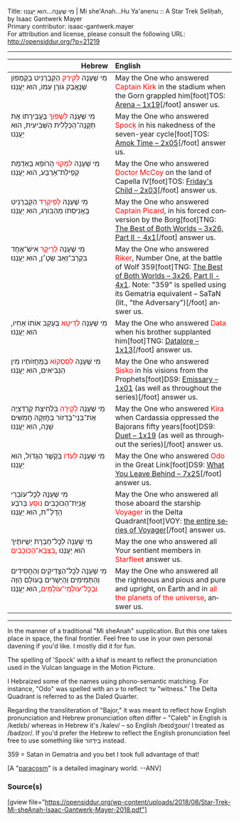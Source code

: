 <html>
<head></head>
<body>
Title: מִי שֶׁעָנָה...הוּא יַעֲנֵנוּ | Mi she'Anah...Hu Ya'anenu :: A Star Trek Seliḥah, by Isaac Gantwerk Mayer<br />
Primary contributor: isaac-gantwerk.mayer<br />
For attribution and license, please consult the following URL: <a href="http://opensiddur.org/?p=21219">http://opensiddur.org/?p=21219</a>
<p />
<hr />

<table style="margin-left: auto;margin-right: auto;" class="draggable">
<thead><tr><th id="x" style="text-align: right;">Hebrew</th><th style="text-align: left;">English</th></tr></thead>
<tbody>
<tr><td style="vertical-align:top;" width="46%">
<div class="liturgy" lang="he">
מִי שֶׁעָנָה <span style="color: red;">לְקִירְק</span> הַקְּבַרְנִיט 
בְּקֻּמְפּוֹן שֶׁנֶּאֱבַק גּוֹרֶן עִמוֹ,
הוּא יַעֲנֵנוּ׃
</span></div></td>
 
<td style="vertical-align:top;" width="53%">
<div class="english" lang="en">
May the One who answered <span style="color: red;">Captain Kirk</span> 
in the stadium when the Gorn grappled him[foot]TOS: <a href="http://memory-alpha.wikia.com/wiki/Arena_(episode)">Arena – 1x19</a>[/foot]
answer us.
</div></td></tr>


<tr><td style="vertical-align:top;" width="46%">
<div class="liturgy" lang="he">
מִי שֶׁעָנָה <span style="color: red;">לִשְׂפּוֹךְ</span> 
בָּעֲבֵירָתוֹ אֶת תַּקָּנָה־הַכְּלָלִית הַשְּׁבִיעִית,
הוּא יַעֲנֵנוּ׃
</span></div></td>
 
<td style="vertical-align:top;" width="53%">
<div class="english" lang="en">
May the One who answered <span style="color: red;">Spocḳ</span> 
in his nakedness of the seven-year cycle[foot]TOS: <a href="http://memory-alpha.wikia.com/wiki/Amok_Time_(episode)">Amok Time – 2x05</a>[/foot]
answer us.
</div></td></tr>


<tr><td style="vertical-align:top;" width="46%">
<div class="liturgy" lang="he">
מִי שֶׁעָנָה <span style="color: red;">לִמְקוֹי</span> הָרוֹפֵא 
בְּאַדְמַת קְפֵילַת־אָרְבַּע,
הוּא יַעֲנֵנוּ׃
</span></div></td>
 
<td style="vertical-align:top;" width="53%">
<div class="english" lang="en">
May the One who answered <span style="color: red;">Doctor McCoy</span> 
on the land of Capella IV[foot]TOS: <a href="http://memory-alpha.wikia.com/wiki/Friday%27s_Child_(episode)">Friday's Child – 2x03</a>[/foot]
answer us.
</div></td></tr>


<tr><td style="vertical-align:top;" width="46%">
<div class="liturgy" lang="he">
מִי שֶׁעָנָה <span style="color: red;">לְפִיקָרְד</span> הַקְּבַרְנִיט 
בָּאֲנִיסַתוֹ מֵהַבּוֹרְג,
הוּא יַעֲנֵנוּ׃
</span></div></td>
 
<td style="vertical-align:top;" width="53%">
<div class="english" lang="en">
May the One who answered <span style="color: red;">Captain Picard</span>, 
in his forced conversion by the Borg[foot]TNG: <a href="http://memory-alpha.wikia.com/wiki/The_Best_of_Both_Worlds_(episode)">The Best of Both Worlds – 3x26</a>, <a href="http://memory-alpha.wikia.com/wiki/The_Best_of_Both_Worlds,_Part_II_(episode)">Part II - 4x1</a>[/foot]
answer us.
</div></td></tr>


<tr><td style="vertical-align:top;" width="46%">
<div class="liturgy" lang="he">
מִי שֶׁעָנָה <span style="color: red;">לְרַיקֶר</span> אִישׁ־אֶחָד 
בִּקְרַב־זְאֵב שָׂטָ׳ן,
הוּא יַעֲנֵנוּ׃
</span></div></td>
 
<td style="vertical-align:top;" width="53%">
<div class="english" lang="en">
May the One who answered <span style="color: red;">Riker</span>, Number One, 
at the battle of Wolf 359[foot]TNG: <a href="http://memory-alpha.wikia.com/wiki/The_Best_of_Both_Worlds_(episode)">The Best of Both Worlds – 3x26</a>, <a href="http://memory-alpha.wikia.com/wiki/The_Best_of_Both_Worlds,_Part_II_(episode)">Part II - 4x1</a>. Note: "359" is spelled using its Gematria equivalent – SaTaN (lit., "the Adversary")[/foot]
answer us.
</div></td></tr>


<tr><td style="vertical-align:top;" width="46%">
<div class="liturgy" lang="he">
מִי שֶׁעָנָה <span style="color: red;">לְדֵיטָא</span> 
בְּעָקַב אוֹתוֹ אָחִיו,
הוּא יַעֲנֵנוּ׃
</span></div></td>
 
<td style="vertical-align:top;" width="53%">
<div class="english" lang="en">
May the One who answered <span style="color: red;">Data</span> 
when his brother supplanted him[foot]TNG: <a href="http://memory-alpha.wikia.com/wiki/Datalore_(episode)">Datalore – 1x13</a>[/foot]
answer us. 
</div></td></tr>


<tr><td style="vertical-align:top;" width="46%">
<div class="liturgy" lang="he">
מִי שֶׁעָנָה <span style="color: red;">לְסִסְקוֹא</span> 
בַּמַּחֲזוֹתָיו מִין הַנְּבִיאִים,
הוּא יַעֲנֵנוּ׃
</span></div></td>
 
<td style="vertical-align:top;" width="53%">
<div class="english" lang="en">
May the One who answered <span style="color: red;">Sisko</span> 
in his visions from the Prophets[foot]DS9: <a href="http://memory-alpha.wikia.com/wiki/Emissary_(episode)">Emissary – 1x01</a> (as well as throughout the series)[/foot] 
answer us.
</div></td></tr>


<tr><td style="vertical-align:top;" width="46%">
<div class="liturgy" lang="he">
מִי שֶׁעָנָה <span style="color: red;">לְקִירָה</span> 
בִּלְחִיצַת קָרְדַּצִיָה אֶת־בְּנֵי־בָּדְזוֹר בְּחׇזְקָה חֲמִשִּׁים שָׁנָה,
הוּא יַעֲנֵנוּ׃
</span></div></td>
 
<td style="vertical-align:top;" width="53%">
<div class="english" lang="en">
May the One who answered <span style="color: red;">Kira</span> 
when Cardassia oppressed the Bajorans fifty years[foot]DS9: <a href="http://memory-alpha.wikia.com/wiki/Duet_(episode)">Duet – 1x19</a> (as well as throughout the series)[/foot]
answer us.
</div></td></tr>


<tr><td style="vertical-align:top;" width="46%">
<div class="liturgy" lang="he">
מִי שֶׁעָנָה <span style="color: red;">לְעֹדוֹ</span> 
בְּקֶשֶׁר הַגָּדוֹל,
הוּא יַעֲנֵנוּ׃
</span></div></td>
 
<td style="vertical-align:top;" width="53%">
<div class="english" lang="en">
May the One who answered <span style="color: red;">Odo</span> 
in the Great Link[foot]DS9: <a href="http://memory-alpha.wikia.com/wiki/What_You_Leave_Behind_(episode)">What You Leave Behind – 7x25</a>[/foot]
answer us. 
    </div></td></tr>


<tr><td style="vertical-align:top;" width="46%">
<div class="liturgy" lang="he">
מִי שֶׁעָנָה לְכׇל־עוֹבְרֵי אֳנִיַּת־הַכּוֹכָבִים <span style="color: red;">נוֹסֵעַ</span> 
בְּרֹבַע הַדָּלֶ״ת,
הוּא יַעֲנֵנוּ׃
</span></div></td>
 
<td style="vertical-align:top;" width="53%">
<div class="english" lang="en">
May the One who answered all those aboard the starship <span style="color: red;">Voyager</span> 
in the Delta Quadrant[foot]VOY: <a href="http://memory-alpha.wikia.com/wiki/Star_Trek:_Voyager">the entire series of Voyager</a>[/foot]
answer us.
</div></td></tr>


<tr><td style="vertical-align:top;" width="46%">
<div class="liturgy" lang="he">
מִי שֶׁעָנָה לְכׇל־חֶבְרָת יְשֻׁיּוֹתֶיךָ
‎ <span style="color: red;">בִּצְבַא־הַכּוֹכָבִים‎</span>,
הוּא יַעֲנֵנוּ׃
</span></div></td>
 
<td style="vertical-align:top;" width="53%">
<div class="english" lang="en">
May the one who answered all Your sentient members 
in <span style="color: red;">Starfleet</span>
answer us.
</div></td></tr>


<tr><td style="vertical-align:top;" width="46%">
<div class="liturgy" lang="he">
מִי שֶׁעָנָה לְכׇל־הַצָּדִיקִים וְהַחֲסִידִים וְהַתְּמִימִים וְהַיְּשָׁרִים
בָּעוֹלָם הַזֶּה <span style="color: red;">וּבְכׇל־עוֹלְמֵי־עוֹלָמִים</span>, 
הוּא יַעֲנֵנוּ׃
</span></div></td>
 
<td style="vertical-align:top;" width="53%">
<div class="english" lang="en">
May the One who answered all the righteous and pious and pure and upright,
on Earth and in <span style="color: red;">all the planets of the universe</span>,
answer us.
</div></td></tr>
</tbody></table>

<hr />

In the manner of a traditional "Mi sheAnah" supplication. But this one takes place in space, the final frontier. Feel free to use in your own personal davening if you'd like. I mostly did it for fun.

The spelling of 'Spock' with a khaf is meant to reflect the pronunciation used in the Vulcan language in the Motion Picture.

I Hebraized some of the names using phono-semantic matching. For instance, "Odo" was spelled with an ע to reflect עד "witness." The Delta Quadrant is referred to as the Daled Quarter.

Regarding the transliteration of "Bajor," it was meant to reflect how English pronunciation and Hebrew pronunciation often differ – "Caleb" in English is /keɪlɛb/ whereas in Hebrew it's /kalev/ – so English /beɪdʒoʊr/ I treated as /badzor/. If you'd prefer the Hebrew to reflect the English pronunciation feel free to use something like בֵּידְזוֹר instead.

359 = Satan in Gematria and you bet I took full advantage of that!

[A "<a href="https://en.wikipedia.org/wiki/Paracosm">paracosm</a>" is a detailed imaginary world. --ANV]

<h3>Source(s)</h3>

[gview file="https://opensiddur.org/wp-content/uploads/2018/08/Star-Trek-Mi-sheAnah-Isaac-Gantwerk-Mayer-2018.pdf"]
</body>
</html>